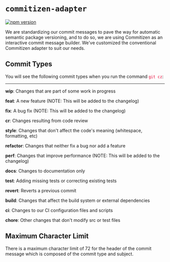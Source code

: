 # `commitizen-adapter`
[![npm version](https://badge.fury.io/js/%40tophat%2Fcommitizen-adapter.svg)](https://badge.fury.io/js/%40tophat%2Fcommitizen-adapter)

We are standardizing our commit messages to pave the way for automatic semantic
package versioning, and to do so, we are using Commitizen as an interactive
commit message builder. We've customized the conventional Commitizen adapter to
suit our needs.

## Commit Types

You will see the following commit types when you run the command 
<span style="color: #e60031">`git cz`</span>:

--- 

**wip**: Changes that are part of some work in progress

**feat**: A new feature (NOTE: This will be added to the changelog)

**fix**: A bug fix (NOTE: This will be added to the changelog)

**cr**: Changes resulting from code review

**style**: Changes that don't affect the code's meaning (whitespace, formatting, etc)

**refactor**: Changes that neither fix a bug nor add a feature

**perf**: Changes that improve performance (NOTE: This will be added to the changelog)

**docs**: Changes to documentation only

**test**: Adding missing tests or correcting existing tests

**revert**: Reverts a previous commit

**build**: Changes that affect the build system or external dependencies

**ci**: Changes to our CI configuration files and scripts

**chore**: Other changes that don't modify src or test files

## Maximum Character Limit

There is a maximum character limit of 72 for the header of the commit message 
which is composed of the commit type and subject. 
